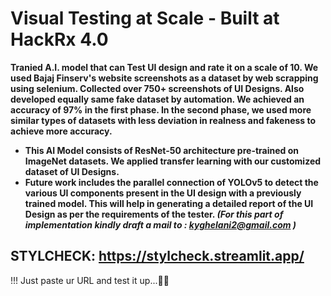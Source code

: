 # Visual Testing at Scale - Built at HackRx 4.0

**Tranied A.I. model that can Test UI design and rate it on a scale of 10. We used Bajaj Finserv's website screenshots as a dataset by web scrapping using selenium. Collected over 750+ screenshots of UI Designs. Also developed equally same fake dataset by automation. We achieved an accuracy of 97% in the first phase. In the second phase, we used more similar types of datasets with less deviation in realness and fakeness to achieve more accuracy.**

- **This AI Model consists of ResNet-50 architecture pre-trained on ImageNet datasets. We applied transfer learning with our customized dataset of UI Designs.**
- **Future work includes the parallel connection of YOLOv5 to detect the various UI components present in the UI design with a previously trained model. This will help in generating a detailed report of the UI Design as per the requirements of the tester. _(For this part of implementation kindly draft a mail to : kyghelani2@gmail.com )_**


## STYLCHECK: https://stylcheck.streamlit.app/

!!! Just paste ur URL and test it up...🤛🤛
